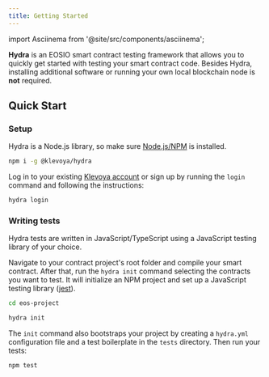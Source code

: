 ```yaml
---
title: Getting Started
---
```


import Asciinema from '@site/src/components/asciinema';

**Hydra** is an EOSIO smart contract testing framework that allows you to quickly get started with testing your smart contract code.
Besides Hydra, installing additional software or running your own local blockchain node is **not** required. 

## Quick Start

### Setup

Hydra is a Node.js library, so make sure [Node.js/NPM](https://nodejs.org/en/download/) is installed.

```bash
npm i -g @klevoya/hydra
```

Log in to your existing [Klevoya account](https://klevoya.com) or sign up by running the `login` command and following the instructions:

```bash
hydra login
```


<Asciinema id="asciicast-nhP4pvp7hv6L6FFJu4kyUYHzc" src="https://asciinema.org/a/nhP4pvp7hv6L6FFJu4kyUYHzc.js" autoPlay />


### Writing tests

Hydra tests are written in JavaScript/TypeScript using a JavaScript testing library of your choice.

Navigate to your contract project's root folder and compile your smart contract.
After that, run the `hydra init` command selecting the contracts you want to test.
It will initialize an NPM project and set up a JavaScript testing library ([jest](https://jestjs.io/)).

```bash
cd eos-project

hydra init
```

<Asciinema id="asciicast-PAxoLGM4Qck2APSvquLFcAN4T" src="https://asciinema.org/a/PAxoLGM4Qck2APSvquLFcAN4T.js"/>

The `init` command also bootstraps your project by creating a `hydra.yml` configuration file and a test boilerplate in the `tests` directory.
Then run your tests:

```bash
npm test
```

<Asciinema id="asciicast-kNeDMxCjx1zZM4AtjFwhxilsE" src="https://asciinema.org/a/kNeDMxCjx1zZM4AtjFwhxilsE.js" autoPlay />
